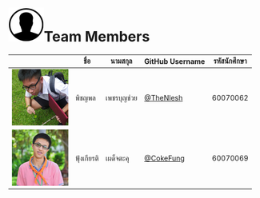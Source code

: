 
# ![](https://github.com/compro-itkmitl/Bomberman/blob/master/picreadme/Human.png)Team Members
|  | ชื่อ | นามสกุล | GitHub Username | รหัสนักศึกษา |
|--|--|--|--|--|
| ![](https://github.com/compro-itkmitl/Bomberman/blob/master/picreadme/Net.png) | พิชญพล | เพชรบุญช่วย | [@TheNlesh](https://github.com/TheNlesh) | 60070062 |
| ![](https://github.com/compro-itkmitl/Bomberman/blob/master/picreadme/Coke.png) | ฟุ้งเกียรติ | เผด็จตะคุ | [@CokeFung](https://github.com/CokeFung) | 60070069 |
